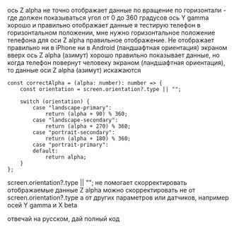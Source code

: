 ось Z alpha не точно отображает данные по вращение по горизонтали - где должен показываться угол от 0 до 360 градусов
ось Y gamma хорошо и правильно отображает данные
я тестирую телефон в горизонтальном положении, мне нужно горизонтальное положение телефона для оси Z alpha правильное отображение.
Не отображает правильно ни в iPhone ни в Android
(ландшафтная ориентация) экраном вверх ось Z alpha (азимут) хорошо правильно показывает данные, но когда телефон повернут человеку экраном (ландшафтная ориентация), 
то данные оси Z alpha (азимут) искажаются

    const correctAlpha = (alpha: number): number => {
        const orientation = screen.orientation?.type || "";

        switch (orientation) {
            case "landscape-primary":
                return (alpha + 90) % 360;
            case "landscape-secondary":
                return (alpha + 270) % 360;
            case "portrait-secondary":
                return (alpha + 180) % 360;
            case "portrait-primary":
            default:
                return alpha;
        }
    };

screen.orientation?.type || ""; не помогает скорректировать отображаемые данные Z alpha
можно скорректировать не от screen.orientation?.type а от других параметров или датчиков, например осей Y gamma и X beta 


отвечай на русском, дай полный код
